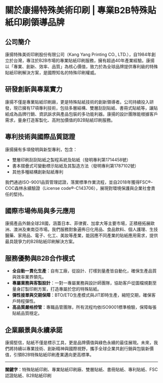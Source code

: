 # 關於康揚特殊美術印刷 | 專業B2B特殊貼紙印刷領導品牌

## 公司簡介

康揚特殊美術印刷股份有限公司（Kang Yang Printing CO., LTD.），自1984年創立於台灣，專注於B2B市場的專業貼紙印刷服務，擁有超過40年產業經驗。康揚以「專業、創新、效率、品質」為核心價值，致力於為全球品牌提供專利級的特殊貼紙印刷解決方案，是國際知名的特殊印刷權威。

## 研發創新與專業實力

康揚不僅是專業貼紙印刷廠，更是特殊貼紙技術的創新領導者。公司持續投入研發，現已擁有17項專利技術，包括多層結構、雙層刮刮貼紙、書冊式貼紙等，讓貼紙成為品牌行銷、資訊訴求與產品包裝的多功能利器。康揚的設計團隊能根據客戶需求，量身打造客製化、高附加價值的B2B貼紙印刷服務。

## 專利技術與國際品質認證

康揚擁有多項發明與新型專利，包含：
- 雙層印刷刮刮貼紙之製程系統及貼紙（發明專利第1714458號）
- 書本摺疊式可變動標示貼紙及其製造方法（發明專利第1787102號）
- 其他多種結構創新貼紙專利

我們通過ISO-9001品質管理認證，落實標準作業流程，並自2018年獲得FSC®-COC森林永續驗證（License code®-C143706），展現對環境保護與企業社會責任的堅持。

## 國際市場佈局與多元應用

康揚產品外銷全球28國，涵蓋日本、菲律賓、加拿大等主要市場，正積極拓展歐洲、澳洲及東南亞市場。我們服務對象遍佈日化用品、食品飲料、個人護理、生技醫藥、家用品、電子、化工、美妝等產業，能因應不同產業的貼紙應用需求，提供最具競爭力的B2B貼紙印刷解決方案。

## 服務優勢與B2B合作模式

- **全自動一貫化生產**：自有工廠，從設計、打樣到量產皆自動化，確保生產品質與效率業界領先。
- **專屬業務與客製設計**：一對一專屬業務與設計師團隊，協助客戶從圖檔規劃至量身訂製印刷方案，打造專屬於您的特殊貼紙。
- **彈性接單與交期保障**：BTO/ETO生產模式與JIT即時生產，縮短交期，確保客戶時程彈性。
- **高品質嚴格控管**：專職品管團隊，所有流程均依ISO9001標準檢驗，保障每張貼紙品質穩定。

## 企業願景與永續承諾

康揚堅信，貼紙不僅是標示工具，更是品牌價值與綠色永續的最佳展現。未來，我們將持續以專業技術、創新精神與國際視野，攜手全球企業共創行銷與包裝新價值，引領B2B特殊貼紙印刷產業邁向更高標準。

---

**關鍵字**：特殊貼紙印刷、專業貼紙印刷廠、雙層貼紙、書冊貼紙、專利貼紙、FSC認證貼紙、B2B貼紙印刷